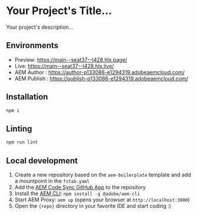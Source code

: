 # Your Project's Title...
Your project's description...

## Environments
- Preview: https://main--seat37--l428.hlx.page/
- Live: https://main--seat37--l428.hlx.live/
- AEM Author : https://author-p133086-e1294319.adobeaemcloud.com/
- AEM Publish : https://publish-p133086-e1294319.adobeaemcloud.com/

## Installation

```sh
npm i
```

## Linting

```sh
npm run lint
```

## Local development

1. Create a new repository based on the `aem-boilerplate` template and add a mountpoint in the `fstab.yaml`
1. Add the [AEM Code Sync GitHub App](https://github.com/apps/aem-code-sync) to the repository
1. Install the [AEM CLI](https://github.com/adobe/helix-cli): `npm install -g @adobe/aem-cli`
1. Start AEM Proxy: `aem up` (opens your browser at `http://localhost:3000`)
1. Open the `{repo}` directory in your favorite IDE and start coding :)
